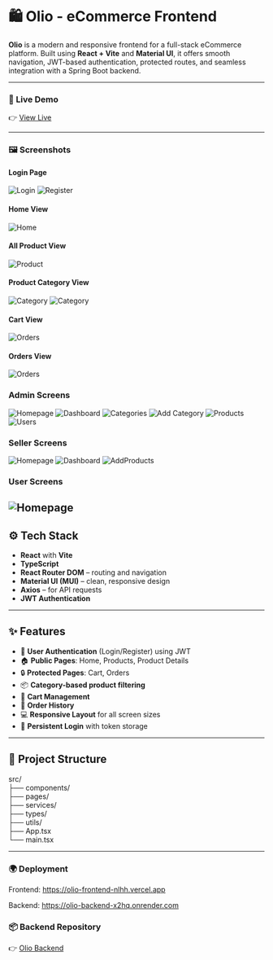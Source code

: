 # 🛍️ Olio - eCommerce Frontend

**Olio** is a modern and responsive frontend for a full-stack eCommerce platform. Built using **React + Vite** and **Material UI**, it offers smooth navigation, JWT-based authentication, protected routes, and seamless integration with a Spring Boot backend.

---

### 🚀 Live Demo

👉 [View Live](https://olio-frontend-nlhh.vercel.app/)  
<!-- 🔐 Admin login enabled (read-only view for public users) -->

---

### 🖼️ Screenshots

#### Login Page

![Login](screenshots/Login.png)
![Register](screenshots/Register.png)

#### Home View

![Home](screenshots/Home.png)

#### All Product View

![Product](screenshots/Products.png)

#### Product Category View

![Category](screenshots/Category1.png)
![Category](screenshots/Category2.png)

#### Cart View

![Orders](screenshots/Cart.png)

#### Orders View

![Orders](screenshots/Orders.png)

### Admin Screens

![Homepage](screenshots/AdminHome.png)
![Dashboard](screenshots/AdminDashboard.png)
![Categories](screenshots/AdminCategories.png)
![Add Category](screenshots/AdminAddCategory.png)
![Products](screenshots/AdminProducts.png)
![Users](screenshots/AdminUsers.png)

### Seller Screens

![Homepage](screenshots/SellerHome.png)
![Dashboard](screenshots/SellerDashboard.png)
![AddProducts](screenshots/SellerAddProduct.png)

### User Screens

![Homepage](screenshots/UserHome.png)
---

## ⚙️ Tech Stack

- **React** with **Vite**
- **TypeScript**
- **React Router DOM** – routing and navigation
- **Material UI (MUI)** – clean, responsive design
- **Axios** – for API requests
- **JWT Authentication**

---

## ✨ Features

- 🔐 **User Authentication** (Login/Register) using JWT
- 🏠 **Public Pages**: Home, Products, Product Details
- 🔒 **Protected Pages**: Cart, Orders
- 📦 **Category-based product filtering**
- 🛒 **Cart Management**
- 📜 **Order History**
- 💻 **Responsive Layout** for all screen sizes
- 🔁 **Persistent Login** with token storage

---

## 📁 Project Structure

src/  
├── components/  
├── pages/  
├── services/  
├── types/  
├── utils/  
├── App.tsx  
└── main.tsx

---

### 🌍 Deployment

Frontend: https://olio-frontend-nlhh.vercel.app

Backend: https://olio-backend-x2hq.onrender.com

### 📦 Backend Repository

👉 [Olio Backend](https://github.com/evoAB/olio-backend)